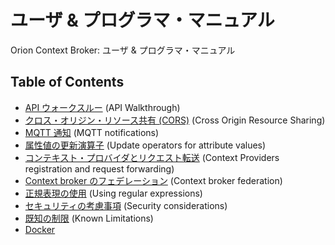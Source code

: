 
# ユーザ & プログラマ・マニュアル

 Orion Context Broker: ユーザ & プログラマ・マニュアル

## Table of Contents

  * [API ウォークスルー](walkthrough_apiv2.md) (API Walkthrough)
  * [クロス・オリジン・リソース共有 (CORS)](cors.md) (Cross Origin Resource Sharing)
  * [MQTT 通知](mqtt_notifications.md) (MQTT notifications)
  * [属性値の更新演算子](update_operators.md) (Update operators for attribute values)
  * [コンテキスト・プロバイダとリクエスト転送](context_providers.md) (Context Providers registration and request forwarding)
  * [Context broker のフェデレーション](federation.md) (Context broker federation)
  * [正規表現の使用](regex.md) (Using regular expressions)
  * [セキュリティの考慮事項](security.md) (Security considerations)
  * [既知の制限](known_limitations.md) (Known Limitations)
  * [Docker](docker.md)
